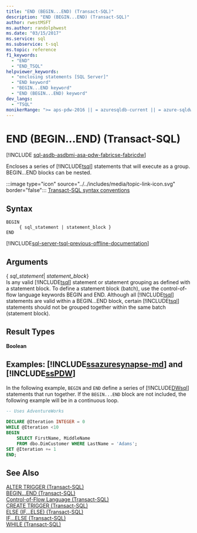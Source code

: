 ```yaml
---
title: "END (BEGIN...END) (Transact-SQL)"
description: "END (BEGIN...END) (Transact-SQL)"
author: rwestMSFT
ms.author: randolphwest
ms.date: "03/15/2017"
ms.service: sql
ms.subservice: t-sql
ms.topic: reference
f1_keywords:
  - "END"
  - "END_TSQL"
helpviewer_keywords:
  - "enclosing statements [SQL Server]"
  - "END keyword"
  - "BEGIN...END keyword"
  - "END (BEGIN...END) keyword"
dev_langs:
  - "TSQL"
monikerRange: ">= aps-pdw-2016 || = azuresqldb-current || = azure-sqldw-latest || >= sql-server-2016 || >= sql-server-linux-2017 || = azuresqldb-mi-current||=fabric"
---
```

# END (BEGIN...END) (Transact-SQL)
[!INCLUDE [sql-asdb-asdbmi-asa-pdw-fabricse-fabricdw](../../includes/applies-to-version/sql-asdb-asdbmi-asa-pdw-fabricse-fabricdw.md)]

  Encloses a series of [!INCLUDE[tsql](../../includes/tsql-md.md)] statements that will execute as a group. BEGIN...END blocks can be nested.  
  
 :::image type="icon" source="../../includes/media/topic-link-icon.svg" border="false"::: [Transact-SQL syntax conventions](../../t-sql/language-elements/transact-sql-syntax-conventions-transact-sql.md)  
  
## Syntax  
  
```syntaxsql
BEGIN   
     { sql_statement | statement_block }   
END   
```  
  
[!INCLUDE[sql-server-tsql-previous-offline-documentation](../../includes/sql-server-tsql-previous-offline-documentation.md)]

## Arguments
 { *sql_statement*| *statement_block*}  
 Is any valid [!INCLUDE[tsql](../../includes/tsql-md.md)] statement or statement grouping as defined with a statement block. To define a statement block (batch), use the control-of-flow language keywords BEGIN and END. Although all [!INCLUDE[tsql](../../includes/tsql-md.md)] statements are valid within a BEGIN...END block, certain [!INCLUDE[tsql](../../includes/tsql-md.md)] statements should not be grouped together within the same batch (statement block).  
  
## Result Types  
 **Boolean**  
  
## Examples: [!INCLUDE[ssazuresynapse-md](../../includes/ssazuresynapse-md.md)] and [!INCLUDE[ssPDW](../../includes/sspdw-md.md)]  
 In the following example, `BEGIN` and `END` define a series of [!INCLUDE[DWsql](../../includes/dwsql-md.md)] statements that run together. If the `BEGIN...END` block are not included, the following example will be in a continuous loop.  
  
```sql  
-- Uses AdventureWorks  
  
DECLARE @Iteration INTEGER = 0  
WHILE @Iteration <10  
BEGIN  
    SELECT FirstName, MiddleName   
    FROM dbo.DimCustomer WHERE LastName = 'Adams';  
SET @Iteration += 1  
END;  
```  
  
## See Also  
 [ALTER TRIGGER &#40;Transact-SQL&#41;](../../t-sql/statements/alter-trigger-transact-sql.md)   
 [BEGIN...END &#40;Transact-SQL&#41;](../../t-sql/language-elements/begin-end-transact-sql.md)   
 [Control-of-Flow Language &#40;Transact-SQL&#41;](~/t-sql/language-elements/control-of-flow.md)   
 [CREATE TRIGGER &#40;Transact-SQL&#41;](../../t-sql/statements/create-trigger-transact-sql.md)   
 [ELSE &#40;IF...ELSE&#41; &#40;Transact-SQL&#41;](../../t-sql/language-elements/else-if-else-transact-sql.md)   
 [IF...ELSE &#40;Transact-SQL&#41;](../../t-sql/language-elements/if-else-transact-sql.md)   
 [WHILE &#40;Transact-SQL&#41;](../../t-sql/language-elements/while-transact-sql.md)  
  
  


